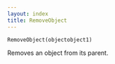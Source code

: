 ```yaml
---
layout: index
title: RemoveObject
---
```


    RemoveObject(objectobject1)

Removes an object from its parent.
